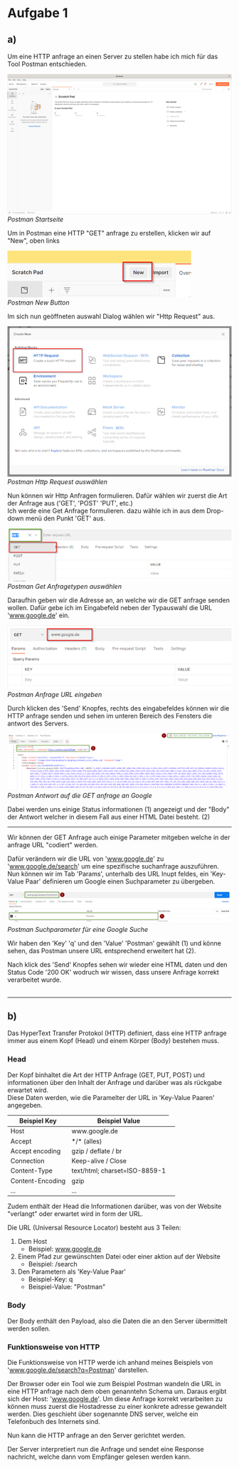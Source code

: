 # Aufgabe 1 #
## a) ##

Um eine HTTP anfrage an einen Server zu stellen habe ich mich für das Tool Postman entschieden. 

![PostmanStartpage](Postman_Startpage.png) <br>
*Postman Startseite*

Um in Postman eine HTTP "GET" anfrage zu erstellen, klicken wir auf "New", oben links

![PostmanNewRequest](Postman_new_request.png) <br>
*Postman New Button*

Im sich nun geöffneten auswahl Dialog wählen wir "Http Request" aus.

![PostmanSelectHttpRequest](Postman_Http_Request.png) <br>
*Postman Http Request auswählen*

Nun können wir Http Anfragen formulieren. Dafür wählen wir zuerst die Art der Anfrage aus ('GET', 'POST' 'PUT', etc.) <br>
Ich werde eine Get Anfrage formulieren. dazu wähle ich in aus dem Drop-down menü den Punkt 'GET' aus.

![PostmanGetRequestTypeSelection](Postman_Select_Get.png)<br>
*Postman Get Anfragetypen auswählen*

Daraufhin geben wir die Adresse an, an welche wir die GET anfrage senden wollen. 
Dafür gebe ich im Eingabefeld neben der Typauswahl die URL 'www.google.de' ein. 

![PostmanURL](Postman_URL.png)<br>
*Postman Anfrage URL eingeben*

Durch klicken des 'Send' Knopfes, rechts des eingabefeldes können wir die HTTP anfrage senden und sehen im unteren Bereich des Fensters die antwort des Servers.

![PostmanGetRequestAnswer](Postman_Get_Request_Response.png)<br>
*Postman Antwort auf die GET anfrage an Google*

Dabei werden uns einige Status informationen (1) angezeigt und der "Body" der Antwort welcher in diesem Fall aus einer HTML Datei besteht. (2)

***

Wir können der GET Anfrage auch einige Parameter mitgeben welche in der anfrage URL "codiert" werden.

Dafür verändern wir die URL von 'www.google.de' zu 'www.google.de/search' um eine spezifische suchanfrage auszuführen. Nun können wir im Tab 'Params', unterhalb des URL Inupt feldes, ein 'Key-Value Paar' definieren um Google einen Suchparameter zu übergeben. 

![PostmanSearchParams](Postman_Search_Params.png)
*Postman Suchparameter für eine Google Suche*

Wir haben den 'Key' 'q' und den 'Value' 'Postman' gewählt (1) und könne sehen, das Postman unsere URL entsprechend erweitert hat (2).

Nach klick des 'Send' Knopfes sehen wir wieder eine HTML daten und den Status Code '200 OK' wodruch wir wissen, dass unsere Anfrage korrekt verarbeitet wurde. 
<br><br>

***

## b) ##

Das HyperText Transfer Protokol (HTTP) definiert, dass eine HTTP anfrage immer aus einem Kopf (Head) und einem Körper (Body) bestehen muss.

### Head ###

Der Kopf binhaltet die Art der HTTP Anfrage (GET, PUT, POST) und informationen über den Inhalt der Anfrage und darüber was als rückgabe erwartet wird. <br>
Diese Daten werden, wie die Paramelter der URL in 'Key-Value Paaren' angegeben.

<table>
    <thead>
        <tr>
            <th>Beispiel Key</th>
            <th>Beispiel Value</th>
        </tr>
    </thead>
    <tbody>
        <tr>
            <td>Host</td>
            <td>www.google.de<td>
        </tr>
        <tr>
            <td>Accept</td>
            <td> */* (alles)</td>
        </tr>
        <tr>
            <td>Accept encoding</td>
            <td>gzip / deflate / br</td>
        </tr>
        <tr>
            <td>Connection</td>
            <td>Keep-alive / Close</td>
        </tr>
        <tr>
            <td> Content-Type </td>
            <td> text/html; charset=ISO-8859-1 </td>
        </tr>
        <tr>
            <td> Content-Encoding </td>
            <td> gzip </td>
        </tr>
        <tr>
            <td> ... </td>
            <td> ... </td>
        </tr>
    </tbody>
</table>

Zudem enthält der Head die Informationen darüber, was von der Website "verlangt" oder erwartet wird in form der URL. 

Die URL (Universal Resource Locator) besteht aus 3 Teilen:
1. Dem Host 
    - Beispiel: www.google.de
2. Einem Pfad zur gewünschten Datei oder einer aktion auf der Website
    - Beispiel: /search 
3. Den Parametern als 'Key-Value Paar' 
    - Beispiel-Key: q 
    - Beispiel-Value: "Postman"

### Body ###

Der Body enthält den Payload, also die Daten die an den Server übermittelt werden sollen. 

### Funktionsweise von HTTP ###

Die Funktionsweise von HTTP werde ich anhand meines Beispiels von 'www.google.de/search?q=Postman' darstellen. 

Der Browser oder ein Tool wie zum Beispiel Postman wandeln die URL in eine HTTP anfrage nach dem oben genanntehn Schema um. 
Daraus ergibt sich der Host: 'www.google.de'. Um diese Anfrage korrekt verarbeiten zu können muss zuerst die Hostadresse zu einer konkrete adresse gewandelt werden. Dies geschieht über sogenannte DNS server, welche ein Telefonbuch des Internets sind.

Nun kann die HTTP anfrage an den Server gerichtet werden. 

Der Server interpretiert nun die Anfrage und sendet eine Response nachricht, welche dann vom Empfänger gelesen werden kann.

